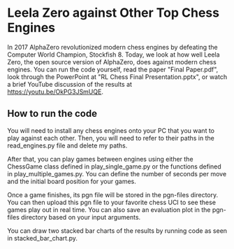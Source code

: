 # Leela Zero against Other Top Chess Engines

In 2017 AlphaZero revolutionized modern chess engines by defeating 
the Computer World Champion, Stockfish 8. Today, we look at how well Leela Zero,
the open source version of AlphaZero, does against modern chess engines.
You can run the code yourself, read the paper "Final Paper.pdf",
look through the PowerPoint at "RL Chess Final Presentation.pptx", or
watch a brief YouTube discussion of the results at https://youtu.be/OkPG3JSmUQE.

## How to run the code

You will need to install any chess engines onto your PC that you
want to play against each other. Then, you will need to refer to
their paths in the read_engines.py file and delete my paths.

After that, you can play games between engines using either the 
ChessGame class defined in play_single_game.py or the functions
defined in play_multiple_games.py. You can define the number of
seconds per move and the initial board position for your games.

Once a game finishes, its pgn file will be stored in the pgn-files
directory. You can then upload this pgn file to your favorite chess
UCI to see these games play out in real time. You can also save an
evaluation plot in the pgn-files directory based on your input arguments.

You can draw two stacked bar charts of the results by running code as
seen in stacked_bar_chart.py.

